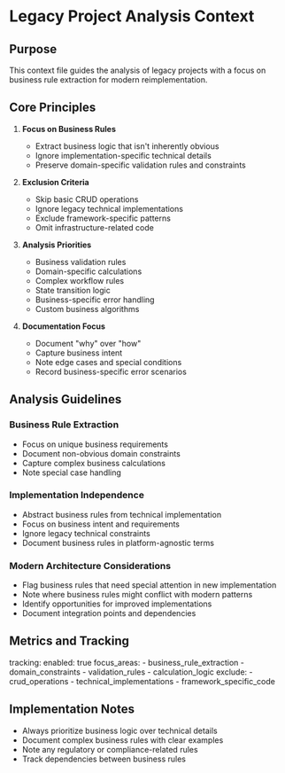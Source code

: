 # Legacy Project Analysis Context

## Purpose
This context file guides the analysis of legacy projects with a focus on business rule extraction for modern reimplementation.

## Core Principles

1. **Focus on Business Rules**
   - Extract business logic that isn't inherently obvious
   - Ignore implementation-specific technical details
   - Preserve domain-specific validation rules and constraints

2. **Exclusion Criteria**
   - Skip basic CRUD operations
   - Ignore legacy technical implementations
   - Exclude framework-specific patterns
   - Omit infrastructure-related code

3. **Analysis Priorities**
   - Business validation rules
   - Domain-specific calculations
   - Complex workflow rules
   - State transition logic
   - Business-specific error handling
   - Custom business algorithms

4. **Documentation Focus**
   - Document "why" over "how"
   - Capture business intent
   - Note edge cases and special conditions
   - Record business-specific error scenarios

## Analysis Guidelines

### Business Rule Extraction
- Focus on unique business requirements
- Document non-obvious domain constraints
- Capture complex business calculations
- Note special case handling

### Implementation Independence
- Abstract business rules from technical implementation
- Focus on business intent and requirements
- Ignore legacy technical constraints
- Document business rules in platform-agnostic terms

### Modern Architecture Considerations
- Flag business rules that need special attention in new implementation
- Note where business rules might conflict with modern patterns
- Identify opportunities for improved implementations
- Document integration points and dependencies

## Metrics and Tracking
tracking:
  enabled: true
  focus_areas:
    - business_rule_extraction
    - domain_constraints
    - validation_rules
    - calculation_logic
  exclude:
    - crud_operations
    - technical_implementations
    - framework_specific_code

## Implementation Notes
- Always prioritize business logic over technical details
- Document complex business rules with clear examples
- Note any regulatory or compliance-related rules
- Track dependencies between business rules
